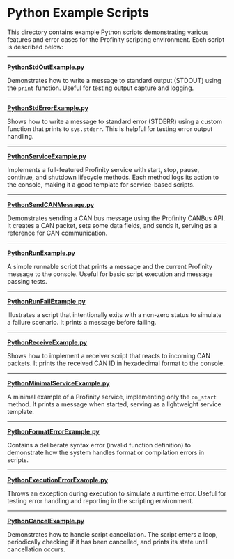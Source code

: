 # Python Example Scripts

This directory contains example Python scripts demonstrating various features and error cases for the Profinity scripting environment. Each script is described below:

---

**[PythonStdOutExample.py](PythonStdOutExample.py)**

Demonstrates how to write a message to standard output (STDOUT) using the `print` function. Useful for testing output capture and logging.

---

**[PythonStdErrorExample.py](PythonStdErrorExample.py)**

Shows how to write a message to standard error (STDERR) using a custom function that prints to `sys.stderr`. This is helpful for testing error output handling.

---

**[PythonServiceExample.py](PythonServiceExample.py)**

Implements a full-featured Profinity service with start, stop, pause, continue, and shutdown lifecycle methods. Each method logs its action to the console, making it a good template for service-based scripts.

---

**[PythonSendCANMessage.py](PythonSendCANMessage.py)**

Demonstrates sending a CAN bus message using the Profinity CANBus API. It creates a CAN packet, sets some data fields, and sends it, serving as a reference for CAN communication.

---

**[PythonRunExample.py](PythonRunExample.py)**

A simple runnable script that prints a message and the current Profinity message to the console. Useful for basic script execution and message passing tests.

---

**[PythonRunFailExample.py](PythonRunFailExample.py)**

Illustrates a script that intentionally exits with a non-zero status to simulate a failure scenario. It prints a message before failing.

---

**[PythonReceiveExample.py](PythonReceiveExample.py)**

Shows how to implement a receiver script that reacts to incoming CAN packets. It prints the received CAN ID in hexadecimal format to the console.

---

**[PythonMinimalServiceExample.py](PythonMinimalServiceExample.py)**

A minimal example of a Profinity service, implementing only the `on_start` method. It prints a message when started, serving as a lightweight service template.

---

**[PythonFormatErrorExample.py](PythonFormatErrorExample.py)**

Contains a deliberate syntax error (invalid function definition) to demonstrate how the system handles format or compilation errors in scripts.

---

**[PythonExecutionErrorExample.py](PythonExecutionErrorExample.py)**

Throws an exception during execution to simulate a runtime error. Useful for testing error handling and reporting in the scripting environment.

---

**[PythonCancelExample.py](PythonCancelExample.py)**

Demonstrates how to handle script cancellation. The script enters a loop, periodically checking if it has been cancelled, and prints its state until cancellation occurs. 